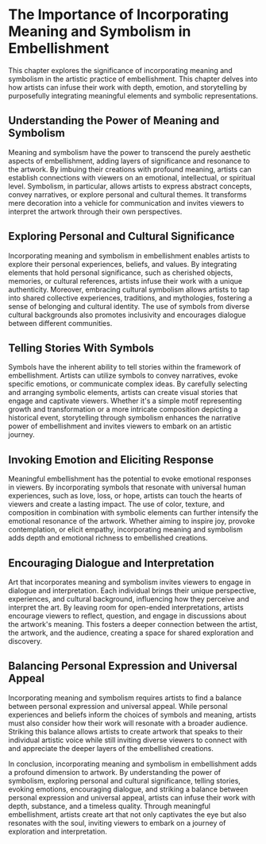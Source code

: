The Importance of Incorporating Meaning and Symbolism in Embellishment
=================================================================================

This chapter explores the significance of incorporating meaning and symbolism in the artistic practice of embellishment. This chapter delves into how artists can infuse their work with depth, emotion, and storytelling by purposefully integrating meaningful elements and symbolic representations.

**Understanding the Power of Meaning and Symbolism**
----------------------------------------------------

Meaning and symbolism have the power to transcend the purely aesthetic aspects of embellishment, adding layers of significance and resonance to the artwork. By imbuing their creations with profound meaning, artists can establish connections with viewers on an emotional, intellectual, or spiritual level. Symbolism, in particular, allows artists to express abstract concepts, convey narratives, or explore personal and cultural themes. It transforms mere decoration into a vehicle for communication and invites viewers to interpret the artwork through their own perspectives.

**Exploring Personal and Cultural Significance**
------------------------------------------------

Incorporating meaning and symbolism in embellishment enables artists to explore their personal experiences, beliefs, and values. By integrating elements that hold personal significance, such as cherished objects, memories, or cultural references, artists infuse their work with a unique authenticity. Moreover, embracing cultural symbolism allows artists to tap into shared collective experiences, traditions, and mythologies, fostering a sense of belonging and cultural identity. The use of symbols from diverse cultural backgrounds also promotes inclusivity and encourages dialogue between different communities.

**Telling Stories With Symbols**
--------------------------------

Symbols have the inherent ability to tell stories within the framework of embellishment. Artists can utilize symbols to convey narratives, evoke specific emotions, or communicate complex ideas. By carefully selecting and arranging symbolic elements, artists can create visual stories that engage and captivate viewers. Whether it's a simple motif representing growth and transformation or a more intricate composition depicting a historical event, storytelling through symbolism enhances the narrative power of embellishment and invites viewers to embark on an artistic journey.

**Invoking Emotion and Eliciting Response**
-------------------------------------------

Meaningful embellishment has the potential to evoke emotional responses in viewers. By incorporating symbols that resonate with universal human experiences, such as love, loss, or hope, artists can touch the hearts of viewers and create a lasting impact. The use of color, texture, and composition in combination with symbolic elements can further intensify the emotional resonance of the artwork. Whether aiming to inspire joy, provoke contemplation, or elicit empathy, incorporating meaning and symbolism adds depth and emotional richness to embellished creations.

**Encouraging Dialogue and Interpretation**
-------------------------------------------

Art that incorporates meaning and symbolism invites viewers to engage in dialogue and interpretation. Each individual brings their unique perspective, experiences, and cultural background, influencing how they perceive and interpret the art. By leaving room for open-ended interpretations, artists encourage viewers to reflect, question, and engage in discussions about the artwork's meaning. This fosters a deeper connection between the artist, the artwork, and the audience, creating a space for shared exploration and discovery.

**Balancing Personal Expression and Universal Appeal**
------------------------------------------------------

Incorporating meaning and symbolism requires artists to find a balance between personal expression and universal appeal. While personal experiences and beliefs inform the choices of symbols and meaning, artists must also consider how their work will resonate with a broader audience. Striking this balance allows artists to create artwork that speaks to their individual artistic voice while still inviting diverse viewers to connect with and appreciate the deeper layers of the embellished creations.

In conclusion, incorporating meaning and symbolism in embellishment adds a profound dimension to artwork. By understanding the power of symbolism, exploring personal and cultural significance, telling stories, evoking emotions, encouraging dialogue, and striking a balance between personal expression and universal appeal, artists can infuse their work with depth, substance, and a timeless quality. Through meaningful embellishment, artists create art that not only captivates the eye but also resonates with the soul, inviting viewers to embark on a journey of exploration and interpretation.
